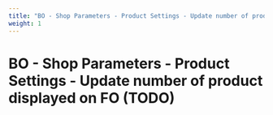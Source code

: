 ```yaml
---
title: "BO - Shop Parameters - Product Settings - Update number of product displayed on FO (TODO)"
weight: 1
---
```


# BO - Shop Parameters - Product Settings - Update number of product displayed on FO (TODO)
